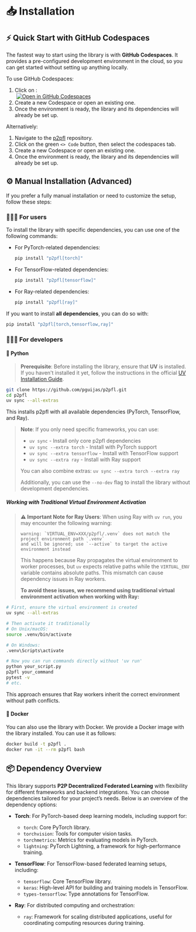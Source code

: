 # 📥 Installation

## ⚡️ Quick Start with GitHub Codespaces
The fastest way to start using the library is with **GitHub Codespaces**. It provides a pre-configured development environment in the cloud, so you can get started without setting up anything locally.

To use GitHub Codespaces:

  1. Click on&nbsp;: <br/> &nbsp;[![Open in GitHub Codespaces](https://github.com/codespaces/badge.svg)](https://codespaces.new/p2pfl/p2pfl/tree/develop?quickstart=1)
  2. Create a new Codespace or open an existing one.
  3. Once the environment is ready, the library and its dependencies will already be set up.

Alternatively:

1. Navigate to the [p2pfl](https://github.com/p2pfl/p2pfl) repository.
2. Click on the green `<> Code` button, then select the codespaces tab.
3. Create a new Codespace or open an existing one.
4. Once the environment is ready, the library and its dependencies will already be set up.

## ⚙️ Manual Installation (Advanced)
If you prefer a fully manual installation or need to customize the setup, follow these steps:

### 👨🏼‍💻 For users

To install the library with specific dependencies, you can use one of the following commands:

- For PyTorch-related dependencies:

  ```bash
  pip install "p2pfl[torch]"
  ```

- For TensorFlow-related dependencies:

  ```bash
  pip install "p2pfl[tensorflow]"
  ```

- For Ray-related dependencies:

  ```bash
  pip install "p2pfl[ray]"
  ```

If you want to install **all dependencies**, you can do so with:

```bash
pip install "p2pfl[torch,tensorflow,ray]"
```

### 👨🏼‍🔧 For developers

#### 🐍 Python

> **Prerequisite**: Before installing the library, ensure that **UV** is installed. If you haven't installed it yet, follow the instructions in the official [UV Installation Guide](https://docs.astral.sh/uv/getting-started/installation/).


```bash
git clone https://github.com/pguijas/p2pfl.git
cd p2pfl
uv sync --all-extras
```

This installs p2pfl with all available dependencies (PyTorch, TensorFlow, and Ray).

> **Note**: If you only need specific frameworks, you can use:
> - `uv sync` - Install only core p2pfl dependencies
> - `uv sync --extra torch` - Install with PyTorch support
> - `uv sync --extra tensorflow` - Install with TensorFlow support  
> - `uv sync --extra ray` - Install with Ray support
> 
> You can also combine extras: `uv sync --extra torch --extra ray`
> 
> Additionally, you can use the `--no-dev` flag to install the library without development dependencies.

##### Working with Traditional Virtual Environment Activation

> **⚠️ Important Note for Ray Users**: When using Ray with `uv run`, you may encounter the following warning:
> ```
> warning: `VIRTUAL_ENV=XXX/p2pfl/.venv` does not match the project environment path `.venv` 
> and will be ignored; use `--active` to target the active environment instead
> ```
> 
> This happens because Ray propagates the virtual environment to worker processes, but `uv` expects relative paths while the `VIRTUAL_ENV` variable contains absolute paths. This mismatch can cause dependency issues in Ray workers.
>
> **To avoid these issues, we recommend using traditional virtual environment activation when working with Ray:**

```bash
# First, ensure the virtual environment is created
uv sync --all-extras

# Then activate it traditionally
# On Unix/macOS:
source .venv/bin/activate

# On Windows:
.venv\Scripts\activate

# Now you can run commands directly without 'uv run'
python your_script.py
p2pfl your_command
pytest -v
# etc.
```

This approach ensures that Ray workers inherit the correct environment without path conflicts.


#### 🐳 Docker

You can also use the library with Docker. We provide a Docker image with the library installed. You can use it as follows:

```bash
docker build -t p2pfl .
docker run -it --rm p2pfl bash
```


## 📦 Dependency Overview

This library supports **P2P Decentralized Federated Learning** with flexibility for different frameworks and backend integrations. You can choose dependencies tailored for your project’s needs. Below is an overview of the dependency options:

- **Torch**: For PyTorch-based deep learning models, including support for:

    - `torch`: Core PyTorch library.
    - `torchvision`: Tools for computer vision tasks.
    - `torchmetrics`: Metrics for evaluating models in PyTorch.
    - `lightning`: PyTorch Lightning, a framework for high-performance training.

- **TensorFlow**: For TensorFlow-based federated learning setups, including:

    - `tensorflow`: Core TensorFlow library.
    - `keras`: High-level API for building and training models in TensorFlow.
    - `types-tensorflow`: Type annotations for TensorFlow.

- **Ray**: For distributed computing and orchestration:

    - `ray`: Framework for scaling distributed applications, useful for coordinating computing resources during training.
